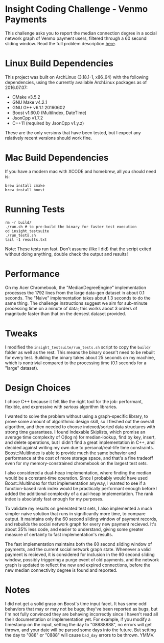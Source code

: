 # Insight Coding Challenge - Venmo Payments

This challenge asks you to report the median connection degree in a social network graph of Venmo payment users, filtered through a 60 second sliding window. Read the full problem description [here](https://github.com/drfloob/refactored-spork/blob/master/README.challenge.md).


# Linux Build Dependencies

This project was built on ArchLinux (3.18.1-1, x86_64) with the following dependencies, using the currently available ArchLinux packages as of 2016.07.07:

* CMake v3.5.2
* GNU Make v4.2.1
* GNU G++ v6.1.1 20160602
* Boost v1.60.0 (MultiIndex, DateTime)
* JsonCpp v1.7.2
* C++11 (required by JsonCpp v1.y.z)

These are the only versions that have been tested, but I expect any relatively recent versions should work fine.


# Mac Build Dependencies

If you have a modern mac with XCODE and homebrew, all you should need is:

```
brew install cmake
brew install boost
```


# Running Tests

```
rm -r build/
./run.sh # to pre-build the binary for faster test execution
cd insight_testsuite
./run_tests.sh
tail -1 results.txt
```

Note: These tests run fast. Don't assume (like I did) that the script exited without doing anything, double check the output and results!



# Performance

On my Acer Chromebook, the "MedianDegreeEngine" implementation processes the 1792 lines from the large data-gen dataset in about 0.1 seconds. The "Naive" implementation takes about 1.3 seconds to do the same thing. The challenge instructions suggest we aim for sub-minute processing time on a minute of data; this works about 3 orders of magnitude faster than that on the densest dataset provided.



# Tweaks

I modified the `insight_testsuite/run_tests.sh` script to copy the `build/` folder as well as the rest. This means the binary doesn't need to be rebuilt for every test. Building the binary takes about 25 seconds on my machine, which is nontrivial compared to the processing time (0.1 seconds for a "large" dataset).



# Design Choices

I chose C++ because it felt like the right tool for the job: performant, flexible, and expressive with *serious* algorithm libraries.

I wanted to solve the problem without using a graph-specific library, to prove some amount of algorithmic design skill, so I fleshed out the overall algorithm, and then needed to choose indexed/sorted data structures with strong time guarantees. I found Indexable Skiplists, which promise an average time complexity of O(log n) for median-lookup, find by key, insert, and delete operations, but I didn't find a great implementation in C++, and decided against writing my own due to personal/real-life time constraints. Boost::MultiIndex is able to provide much the same behavior and performance at the cost of more storage space, and that's a fine tradeoff even for my memory-constrained chromebook on the largest test sets.

I also considered a dual-heap implementation, where finding the median would be a constant-time operation. Since I probably would have used Boost::MultiIndex for that implementation anyway, I wanted to see if a function-based rank index would be practically performant enough before I added the additional complexity of a dual-heap implementation. The rank index is absolutely fast enough for my purposes.

To validate my results on generated test sets, I also implemented a much simpler naive solution that runs in significantly more time, to compare output. It maintains only the 60 second sliding window of payment records, and rebuilds the social network graph for every new payment recieved. It's about 35% less code, and easier to understand, giving some greater measure of certainty to fast implementation's results.

The fast implementation maintains both the 60 second sliding window of payments, and the current social network graph state. Whenever a valid payment is recieved, it is considered for inclusion in the 60 second sliding window, possibly triggering a purge event of old payments, and the network graph is updated to reflect the new and expired connections, before the new median connectivity degree is found and reported.


# Notes

I did not get a solid grasp on Boost's time input facet. It has some odd behaviors that may or may not be bugs; they've been reported as bugs, but I'm not fully convinced they are behaving incorrectly since I haven't read all their documentation or implementation yet. For example, if you modify a timestamp on the input, setting the day to "08888888", no errors will get thrown, and your date will be parsed some days into the future. But setting the day to "088" or "0888" will cause `bad_day` errors to be thrown. YMMV.